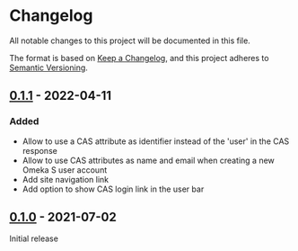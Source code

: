 # Changelog
All notable changes to this project will be documented in this file.

The format is based on [Keep a Changelog](https://keepachangelog.com/en/1.0.0/),
and this project adheres to [Semantic Versioning](https://semver.org/spec/v2.0.0.html).

## [0.1.1] - 2022-04-11

### Added

- Allow to use a CAS attribute as identifier instead of the 'user' in the CAS
  response
- Allow to use CAS attributes as name and email when creating a new Omeka S
  user account
- Add site navigation link
- Add option to show CAS login link in the user bar

## [0.1.0] - 2021-07-02

Initial release

[0.1.1]: https://github.com/biblibre/omeka-s-module-CAS/releases/tag/v0.1.1
[0.1.0]: https://github.com/biblibre/omeka-s-module-CAS/releases/tag/v0.1.0
